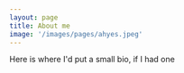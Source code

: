 ```yaml
---
layout: page
title: About me
image: '/images/pages/ahyes.jpeg'
---
```


Here is where I'd put a small bio, if I had one
